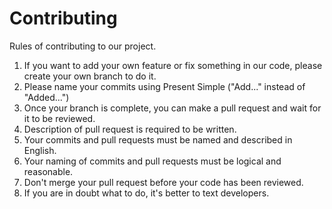 # Contributing
Rules of contributing to our project. 
1. If you want to add your own feature or fix something in our code, please create your own branch to do it.
2. Please name your commits using Present Simple ("Add..." instead of "Added...")
3. Once your branch is complete, you can make a pull request and wait for it to be reviewed.
4. Description of pull request is required to be written.
5. Your commits and pull requests must be named and described in English.
6. Your naming of commits and pull requests must be logical and reasonable.
7. Don't merge your pull request before your code has been reviewed.
8. If you are in doubt what to do, it's better to text developers.